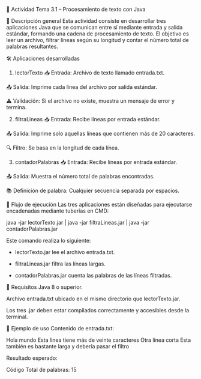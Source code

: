📘 Actividad Tema 3.1 – Procesamiento de texto con Java

🧩 Descripción general
Esta actividad consiste en desarrollar tres aplicaciones Java que se comunican entre sí mediante entrada y salida estándar, formando una cadena de procesamiento de texto. El objetivo es leer un archivo, filtrar líneas según su longitud y contar el número total de palabras resultantes.

🛠 Aplicaciones desarrolladas
1. lectorTexto
📥 Entrada: Archivo de texto llamado entrada.txt.

📤 Salida: Imprime cada línea del archivo por salida estándar.

⚠️ Validación: Si el archivo no existe, muestra un mensaje de error y termina.

2. filtraLineas
📥 Entrada: Recibe líneas por entrada estándar.

📤 Salida: Imprime solo aquellas líneas que contienen más de 20 caracteres.

🔍 Filtro: Se basa en la longitud de cada línea.

3. contadorPalabras
📥 Entrada: Recibe líneas por entrada estándar.

📤 Salida: Muestra el número total de palabras encontradas.

📚 Definición de palabra: Cualquier secuencia separada por espacios.

🔗 Flujo de ejecución
Las tres aplicaciones están diseñadas para ejecutarse encadenadas mediante tuberías en CMD:

java -jar lectorTexto.jar | java -jar filtraLineas.jar | java -jar contadorPalabras.jar

Este comando realiza lo siguiente:

- lectorTexto.jar lee el archivo entrada.txt.

- filtraLineas.jar filtra las líneas largas.

- contadorPalabras.jar cuenta las palabras de las líneas filtradas.

📁 Requisitos
Java 8 o superior.

Archivo entrada.txt ubicado en el mismo directorio que lectorTexto.jar.

Los tres .jar deben estar compilados correctamente y accesibles desde la terminal.

🧪 Ejemplo de uso
Contenido de entrada.txt:

Hola mundo
Esta línea tiene más de veinte caracteres
Otra línea corta
Esta también es bastante larga y debería pasar el filtro

Resultado esperado:

Código
Total de palabras: 15
